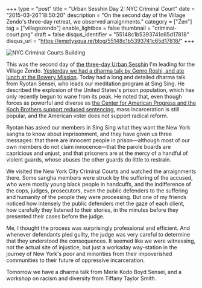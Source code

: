 +++
type = "post"
title = "Urban Sesshin Day 2: NYC Criminal Court"
date = "2015-03-26T18:50:20"
description = "On the second day of the Village Zendo's three-day retreat, we observed arraignments."
category = ["Zen"]
tag = ["villagezendo"]
enable_lightbox = false
thumbnail = "criminal-court.png"
draft = false
disqus_identifier = "55148c1b5393741c65d17818"
disqus_url = "https://emptysqua.re/blog/55148c1b5393741c65d17818/"
+++

<p><img style="display:block; margin-left:auto; margin-right:auto;" src="criminal-court.png" alt="NYC Criminal Courts Building" title="NYC Criminal Courts Building" /></p>
<p>This was the second day of <a href="http://villagezendo.org/2014/10/urban-sesshin-4/">the three-day Urban Sesshin</a> I'm leading for the Village Zendo. <a href="/urban-sesshin-day-1-bowery-mission/">Yesterday we had a dharma talk by Genro Roshi, and ate lunch at the Bowery Mission</a>. Today had a long and detailed dharma talk from Ryotan Sensei, who leads our meditation program at Sing Sing. He described the explosion of the United States's prison population, which has only recently begun to wane from its peak. He noted that, even though forces as powerful and diverse as <a href="http://www.nytimes.com/2015/02/19/us/politics/unlikely-cause-unites-the-left-and-the-right-justice-reform.html">the Center for American Progress and the Koch Brothers support reduced sentencing</a>, mass incarceration is still popular, and the American voter does not support radical reform.</p>
<p>Ryotan has asked our members in Sing Sing what they want the New York sangha to know about imprisonment, and they have given us three messages: that there are innocent people in prison&mdash;although most of our own members do not claim innocence&mdash;that the parole boards are capricious and unjust, and that prisoners are at the mercy of a handful of violent guards, whose abuses the other guards do little to restrain.</p>
<p>We visited the New York City Criminal Courts and watched the arraignments there. Some sangha members were struck by the suffering of the accused, who were mostly young black people in handcuffs, and the indifference of the cops, judges, prosecutors, even the public defenders to the suffering and humanity of the people they were processing. But one of my friends noticed how intensely the public defenders met the gaze of each client, how carefully they listened to their stories, in the minutes before they presented their cases before the judge.</p>
<p>Me, I thought the process was surprisingly professional and efficient. And whenever defendants pled guilty, the judge was very careful to determine that they understood the consequences. It seemed like we were witnessing, not the actual site of injustice, but just a workaday way-station in the journey of New York's poor and minorities from their impoverished communities to their future of oppressive incarceration.</p>
<p>Tomorrow we have a dharma talk from Merle Kodo Boyd Sensei, and a workshop on racism and diversity from Tiffany Taylor Smith.</p>

